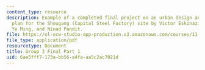 ```yaml
---
content_type: resource
description: Example of a completed final project on an urban design and development
  plan for the Shougang (Capital Steel Factory) site by Victor Eskinazi, Ian Kaminski-Coughlin,
  Ye Ming, and Ninad Pandit.
file: https://ol-ocw-studio-app-production.s3.amazonaws.com/courses/11-307-beijing-urban-design-studio-summer-2008/6ae5fff7173abb56a4faaa5c2ac7021d_group3_final_1.pdf
file_type: application/pdf
resourcetype: Document
title: Group 3 Final Part 1
uid: 6ae5fff7-173a-bb56-a4fa-aa5c2ac7021d
---
```

